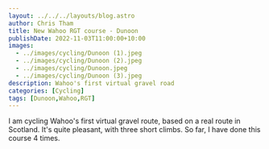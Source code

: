 ```yaml
---
layout: ../../../layouts/blog.astro
author: Chris Tham
title: New Wahoo RGT course - Dunoon
publishDate: 2022-11-03T11:00:00+10:00
images:
  - ../images/cycling/Dunoon (1).jpeg
  - ../images/cycling/Dunoon (2).jpeg
  - ../images/cycling/Dunoon.jpeg
  - ../images/cycling/Dunoon (3).jpeg
description: Wahoo's first virtual gravel road
categories: [Cycling]
tags: [Dunoon,Wahoo,RGT]
---
```


I am cycling Wahoo's first virtual gravel route, based on a real route in Scotland. It's quite pleasant, with three short climbs. So far, I have done this course 4 times.
